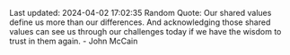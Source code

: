 Last updated: 2024-04-02 17:02:35
Random Quote: Our shared values define us more than our differences. And acknowledging those shared values can see us through our challenges today if we have the wisdom to trust in them again. - John McCain